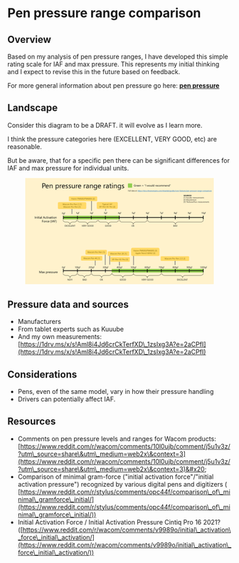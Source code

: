 # Pen pressure range comparison

## Overview

Based on my analysis of pen pressure ranges, I have developed this simple rating scale for IAF and max pressure. This represents my initial thinking and I expect to revise this in the future based on feedback.

For more general information about pen pressure go here: [**pen pressure**](pen-pressure.md)

## Landscape

Consider this diagram to be a DRAFT. it will evolve as I learn more.

I think the pressure categories here (EXCELLENT, VERY GOOD, etc) are reasonable.

But be aware, that for a specific pen there can be significant differences for IAF and max pressure for individual units.&#x20;

<figure><img src="../../.gitbook/assets/image (418).png" alt=""><figcaption></figcaption></figure>

## Pressure data and sources

* Manufacturers
* From tablet experts such as Kuuube
* And my own measurements:  [https://1drv.ms/x/s!Aml8i4Jd6crCkTerfXD\_1zsIxg3A?e=2aCPfI](https://1drv.ms/x/s!Aml8i4Jd6crCkTerfXD\_1zsIxg3A?e=2aCPfI)

## **Considerations**

* Pens, even of the same model, vary in how their pressure handling
* Drivers can potentially affect IAF.

## Resources

* Comments on pen pressure levels and ranges for Wacom products: [https://www.reddit.com/r/wacom/comments/10l0ujb/comment/j5u1v3z/?utm\_source=share\&utm\_medium=web2x\&context=3](https://www.reddit.com/r/wacom/comments/10l0ujb/comment/j5u1v3z/?utm\_source=share\&utm\_medium=web2x\&context=3)&#x20;
* Comparison of minimal gram-force ("initial activation force"/"initial activation pressure") recognized by various digital pens and digitizers ( [https://www.reddit.com/r/stylus/comments/opc44f/comparison\_of\_minimal\_gramforce\_initial/](https://www.reddit.com/r/stylus/comments/opc44f/comparison\_of\_minimal\_gramforce\_initial/))
* Initial Activation Force / Initial Activation Pressure Cintiq Pro 16 2021? ([https://www.reddit.com/r/wacom/comments/v9989o/initial\_activation\_force\_initial\_activation/](https://www.reddit.com/r/wacom/comments/v9989o/initial\_activation\_force\_initial\_activation/))
